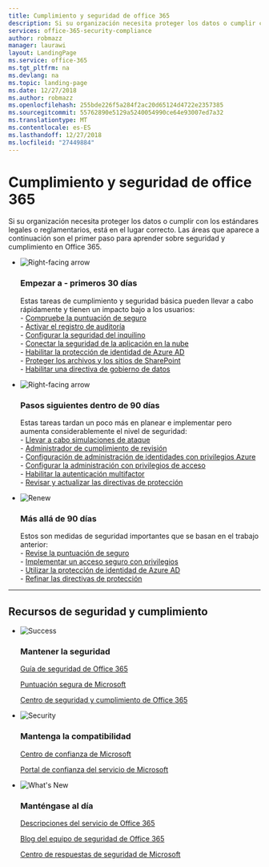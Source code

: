 ```yaml
---
title: Cumplimiento y seguridad de office 365
description: Si su organización necesita proteger los datos o cumplir con los estándares legales o reglamentarios, está en el lugar correcto. Aquí puede aprender acerca de seguridad y cumplimiento de normas en Office 365
services: office-365-security-compliance
author: robmazz
manager: laurawi
layout: LandingPage
ms.service: office-365
ms.tgt_pltfrm: na
ms.devlang: na
ms.topic: landing-page
ms.date: 12/27/2018
ms.author: robmazz
ms.openlocfilehash: 255bde226f5a284f2ac20d65124d4722e2357385
ms.sourcegitcommit: 55762890e5129a5240054990ce64e93007ed7a32
ms.translationtype: MT
ms.contentlocale: es-ES
ms.lasthandoff: 12/27/2018
ms.locfileid: "27449884"
---
```

# <a name="office-365-security-and-compliance"></a>Cumplimiento y seguridad de office 365

Si su organización necesita proteger los datos o cumplir con los estándares legales o reglamentarios, está en el lugar correcto. Las áreas que aparece a continuación son el primer paso para aprender sobre seguridad y cumplimiento en Office 365.

<ul class="cardsF panelContent">
    <li>
        <div class="cardSize">
            <div class="cardPadding">
                <div class="card">
                    <div class="cardImageOuter">
                        <div class="cardImage">
                            <img src="https://docs.microsoft.com/office/media/icons/caret-right-blue.svg" alt="Right-facing arrow" />
                        </div>
                    </div>
                    <div class="cardText">
                        <h3>Empezar a - primeros 30 días</h3>
                <p>Estas tareas de cumplimiento y seguridad básica pueden llevar a cabo rápidamente y tienen un impacto bajo a los usuarios: <br> - <a href="office-365-secure-score.md" target="_blank">Compruebe la puntuación de seguro</a> <br> - <a href="search-the-audit-log-in-security-and-compliance.md">Activar el registro de auditoría</a> <br> - <a href="tenant-wide-setup-for-increased-security.md">Configurar la seguridad del inquilino</a> <br> - <a href="https://docs.microsoft.com/cloud-app-security/connect-office-365-to-microsoft-cloud-app-security">Conectar la seguridad de la aplicación en la nube</a> <br> - <a href="https://docs.microsoft.com/azure/active-directory/active-directory-identityprotection-enable">Habilitar la protección de identidad de Azure AD</a> <br> - <a href="https://docs.microsoft.com/office365/enterprise/secure-sharepoint-online-sites-and-files">Proteger los archivos y los sitios de SharePoint</a> <br> - <a href="configure-supervision-policies.md">Habilitar una directiva de gobierno de datos</a> </p>
                    </div>
                </div>
            </div>
        </div>
    </li>
    <li>
        <div class="cardSize">
            <div class="cardPadding">
                <div class="card">
                    <div class="cardImageOuter">
                        <div class="cardImage">
                            <img src="https://docs.microsoft.com/office/media/icons/caret-right-blue.svg" alt="Right-facing arrow" />
                        </div>
                    </div>
                    <div class="cardText">
                        <h3>Pasos siguientes dentro de 90 días</h3>
                        <p>Estas tareas tardan un poco más en planear e implementar pero aumenta considerablemente el nivel de seguridad: <br> - <a href="attack-simulator.md">Llevar a cabo simulaciones de ataque</a> <br> - <a href="meet-data-protection-and-regulatory-reqs-using-microsoft-cloud.md">Administrador de cumplimiento de revisión</a> <br> - <a href="https://docs.microsoft.com/azure/active-directory/privileged-identity-management/pim-configure">Configuración de administración de identidades con privilegios Azure</a> <br> - <a href="privileged-access-management-configuration.md">Configurar la administración con privilegios de acceso</a>  <br> - <a href="https://docs.microsoft.com/azure/active-directory/authentication/concept-mfa-howitworks">Habilitar la autenticación multifactor</a> <br> - <a href="protect-against-threats.md">Revisar y actualizar las directivas de protección</a> </p>
                    </div>
                </div>
            </div>
        </div>
    </li>
    <li>
        <div class="cardSize">
            <div class="cardPadding">
                <div class="card">
                    <div class="cardImageOuter">
                        <div class="cardImage">
                            <img src="https://docs.microsoft.com/office/media/icons/renew.svg" alt="Renew" />
                        </div>
                    </div>
                    <div class="cardText">
                        <h3>Más allá de 90 días</h3>
                        <p>Estos son medidas de seguridad importantes que se basan en el trabajo anterior:<br>
                        - <a href="office-365-secure-score.md" target="_blank">Revise la puntuación de seguro</a><br>
                        - <a href="https://docs.microsoft.com/windows-server/identity/securing-privileged-access/securing-privileged-access">Implementar un acceso seguro con privilegios</a><br>
                        - <a href="https://docs.microsoft.com/azure/active-directory/active-directory-identityprotection">Utilizar la protección de identidad de Azure AD</a><br>
                        - <a href="protect-against-threats.md">Refinar las directivas de protección</a><br></p>
                    </div>
                </div>
            </div>
        </div>
    </li>
</ul>

<hr>
<h2>Recursos de seguridad y cumplimiento</h2>

<ul class="panelContent cardsF">
    <li>
        <div class="cardSize">
            <div class="cardPadding">
                <div class="card">
                    <div class="cardImageOuter">
                        <div class="cardImage">
                            <img src="https://docs.microsoft.com/office/media/icons/success-blue.svg" alt="Success" data-linktype="external">
                        </div>
                    </div>
                    <div class="cardText">
                        <h3>Mantener la seguridad</h3>
                        <p><a href="security-roadmap.md">Guía de seguridad de Office 365</a></p>
                        <p><a href="office-365-secure-score.md" target="_blank">Puntuación segura de Microsoft</a></p>
                        <p><a href="https://protection.office.com" target="_blank">Centro de seguridad y cumplimiento de Office 365</a></p>
                    </div>
                </div>
            </div>
        </div>
    </li>
    <li>
        <div class="cardSize">
            <div class="cardPadding">
                <div class="card">
                    <div class="cardImageOuter">
                        <div class="cardImage">
                            <img src="https://docs.microsoft.com/office/media/icons/security-blue.svg" alt="Security" data-linktype="external">
                        </div>
                    </div>
                    <div class="cardText">
                        <h3>Mantenga la compatibilidad</h3>
                        <p><a href="https://www.microsoft.com/trustcenter" target="_blank">Centro de confianza de Microsoft</a></p>
                        <p><a href="https://servicetrust.microsoft.com" target="_blank">Portal de confianza del servicio de Microsoft</a></p>
                    </div>
                </div>
            </div>
        </div>
    </li>
    <li>
        <div class="cardSize">
            <div class="cardPadding">
                <div class="card">
                    <div class="cardImageOuter">
                        <div class="cardImage">
                            <img src="https://docs.microsoft.com/office/media/icons/whats-new-megaphone-blue.svg" alt="What's New" data-linktype="external">
                        </div>
                    </div>
                    <div class="cardText">
                        <h3>Manténgase al día</h3>
                        <p><a href="https://docs.microsoft.com/office365/servicedescriptions/office-365-service-descriptions-technet-library" target="_blank">Descripciones del servicio de Office 365</a></p>
                        <p><a href="https://blogs.technet.microsoft.com/office365security" target="_blank">Blog del equipo de seguridad de Office 365</a></p>
                        <p><a href="https://www.microsoft.com/msrc" target="_blank">Centro de respuestas de seguridad de Microsoft</a></p>
                    </div>
                </div>
            </div>
        </div>
    </li>
</ul>